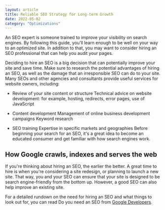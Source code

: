 ```yaml
---
layout: article
title: Reliable SEO Strategy for Long-term Growth
date: 2022-05-02
category: "Optimizations"
---
```


An SEO expert is someone trained to improve your visibility on search engines. By following this guide, you'll learn enough to be well on your way to an optimized site. In addition to that, you may want to consider hiring an SEO professional that can help you audit your pages.

<!-- excerpt -->

Deciding to hire an SEO is a big decision that can potentially improve your site and save time. Make sure to research the potential advantages of hiring an SEO, as well as the damage that an irresponsible SEO can do to your site. Many SEOs and other agencies and consultants provide useful services for website owners, including:

- Review of your site content or structure
Technical advice on website development: for example, hosting, redirects, error pages, use of JavaScript

- Content development
Management of online business development campaigns
Keyword research

- SEO training
Expertise in specific markets and geographies
Before beginning your search for an SEO, it's a great idea to become an educated consumer and get familiar with how search engines work.

## How Google crawls, indexes and serves the web

If you're thinking about hiring an SEO, the earlier the better. A great time to hire is when you're considering a site redesign, or planning to launch a new site. That way, you and your SEO can ensure that your site is designed to be search engine-friendly from the bottom up. However, a good SEO can also help improve an existing site.

For a detailed rundown on the need for hiring an SEO and what things to look out for, you can read Do you need an SEO from [Google Developers](https://developers.google.com/search/docs/fundamentals/do-i-need-seo).